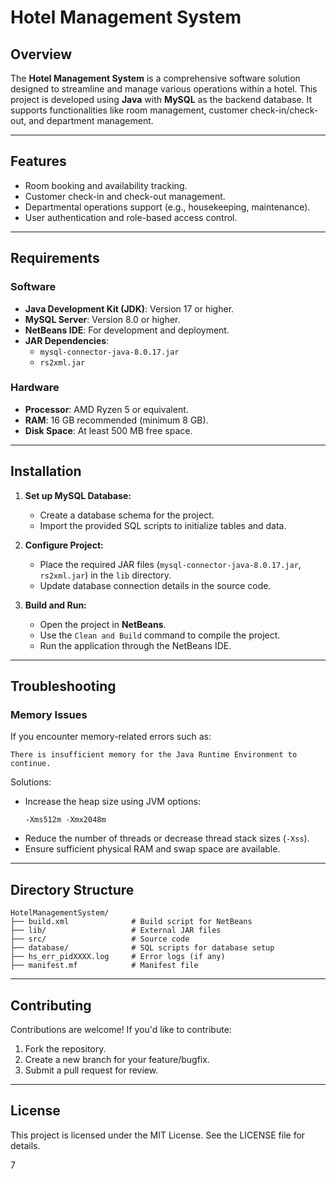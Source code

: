 # Hotel Management System

## Overview

The **Hotel Management System** is a comprehensive software solution designed to streamline and manage various operations within a hotel. This project is developed using **Java** with **MySQL** as the backend database. It supports functionalities like room management, customer check-in/check-out, and department management.

---

## Features

- Room booking and availability tracking.
- Customer check-in and check-out management.
- Departmental operations support (e.g., housekeeping, maintenance).
- User authentication and role-based access control.

---

## Requirements

### Software

- **Java Development Kit (JDK)**: Version 17 or higher.
- **MySQL Server**: Version 8.0 or higher.
- **NetBeans IDE**: For development and deployment.
- **JAR Dependencies**:
  - `mysql-connector-java-8.0.17.jar`
  - `rs2xml.jar`

### Hardware

- **Processor**: AMD Ryzen 5 or equivalent.
- **RAM**: 16 GB recommended (minimum 8 GB).
- **Disk Space**: At least 500 MB free space.

---

## Installation

1. **Set up MySQL Database:**

   - Create a database schema for the project.
   - Import the provided SQL scripts to initialize tables and data.

2. **Configure Project:**

   - Place the required JAR files (`mysql-connector-java-8.0.17.jar`, `rs2xml.jar`) in the `lib` directory.
   - Update database connection details in the source code.

3. **Build and Run:**

   - Open the project in **NetBeans**.
   - Use the `Clean and Build` command to compile the project.
   - Run the application through the NetBeans IDE.

---

## Troubleshooting

### Memory Issues

If you encounter memory-related errors such as:

```
There is insufficient memory for the Java Runtime Environment to continue.
```

Solutions:

- Increase the heap size using JVM options:
  ```
  -Xms512m -Xmx2048m
  ```
- Reduce the number of threads or decrease thread stack sizes (`-Xss`).
- Ensure sufficient physical RAM and swap space are available.

---

## Directory Structure

```
HotelManagementSystem/
├── build.xml              # Build script for NetBeans
├── lib/                   # External JAR files
├── src/                   # Source code
├── database/              # SQL scripts for database setup
├── hs_err_pidXXXX.log     # Error logs (if any)
├── manifest.mf            # Manifest file
```

---

## Contributing

Contributions are welcome! If you'd like to contribute:

1. Fork the repository.
2. Create a new branch for your feature/bugfix.
3. Submit a pull request for review.

---

## License

This project is licensed under the MIT License. See the LICENSE file for details.

7

